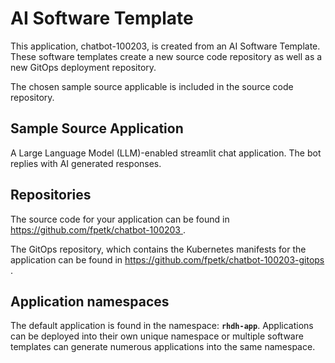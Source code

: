 # AI Software Template

This application, chatbot-100203, is created from an AI Software Template. These software templates create a new source code repository as well as a new GitOps deployment repository.

The chosen sample source applicable is included in the source code repository.

## Sample Source Application

A Large Language Model (LLM)-enabled streamlit chat application. The bot replies with AI generated responses.

## Repositories

The source code for your application can be found in [https://github.com/fpetk/chatbot-100203 ](https://github.com/fpetk/chatbot-100203 ).
 
The GitOps repository, which contains the Kubernetes manifests for the application can be found in 
[https://github.com/fpetk/chatbot-100203-gitops ](https://github.com/fpetk/chatbot-100203-gitops ). 

## Application namespaces 

The default application is found in the namespace: **`rhdh-app`**. Applications can be deployed into their own unique namespace or multiple software templates can generate numerous applications into the same namespace.